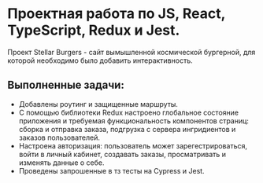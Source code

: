 # Проектная работа по JS, React, TypeScript, Redux и Jest.

Проект Stellar Burgers - сайт вымышленной космической бургерной, для которой необходимо было добавить интерактивность.

## Выполненные задачи:
- Добавлены роутинг и защищенные маршруты.
- С помощью библиотеки Redux настроено глобальное состояние приложения и требуемая функциональность компонентов страниц: сборка и отправка заказа, подгрузка с сервера ингридиентов и заказов пользователей.
- Настроена авторизация: пользователь может зарегестрироваться, войти в личный кабинет, создавать заказы, просматривать и изменять данные о себе.
- Проведены запрошенные в тз тесты на Cypress и Jest.


